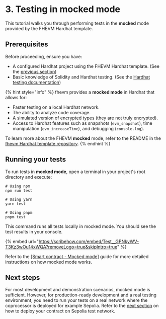 # 3. Testing in mocked mode

This tutorial walks you through performing tests in the **mocked** mode provided by the FHEVM Hardhat template.

## Prerequisites

Before proceeding, ensure you have:

- A configured Hardhat project using the FHEVM Hardhat template. (See the [previous section](1.-setting-up-hardhat.md))
- Basic knowledge of Solidity and Hardhat testing. (See the [Hardhat testing documentation](https://hardhat.org/hardhat-runner/docs/guides/test-contracts))

{% hint style="info" %}
fhevm provides a **mocked mode** in Hardhat that allows for:

- Faster testing on a local Hardhat network.
- The ability to analyze code coverage.
- A simulated version of encrypted types (they are not truly encrypted).
- Access to Hardhat features such as snapshots (`evm_snapshot`), time manipulation (`evm_increaseTime`), and debugging (`console.log`).

To learn more about the FHEVM **mocked** mode, refer to the README in the [fhevm Hardhat template repository](https://github.com/zama-ai/fhevm-hardhat-template).
{% endhint %}

## Running your tests

To run tests in **mocked mode**, open a terminal in your project's root directory and execute:

```
# Using npm
npm run test

# Using yarn
yarn test

# Using pnpm
pnpm test
```

This command runs all tests locally in mocked mode. You should see the test results in your console.

{% embed url="https://scribehow.com/embed/Test__GPNkyWV-T3Kz3wOu14xWQA?removeLogo=true&skipIntro=true" %}

Refer to the [[Smart contract - Mocked mode]](../../../smart_contracts/mocked.md) guide for more detailed instructions on how mocked mode works.

## Next steps

For most development and demonstration scenarios, mocked mode is sufficient. However, for production-ready development and a real testing environment, you need to run your tests on a real network where the coprocessor is deployed for example Sepolia. Refer to the [next section](4.-deploying-the-contract.md) on how to deploy your contract on Sepolia test network.
